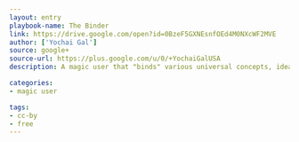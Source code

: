 ```yaml
---
layout: entry
playbook-name: The Binder
link: https://drive.google.com/open?id=0BzeF5GXNEsnfOEd4M0NXcWF2MVE
author: ['Yochai Gal']
source: google+
source-url: https://plus.google.com/u/0/+YochaiGalUSA
description: A magic user that "binds" various universal concepts, ideas and elements to themselves, exchange for power. 

categories:
- magic user

tags:
- cc-by
- free
---
```

